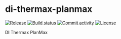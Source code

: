 # di-thermax-planmax

[![Release](https://img.shields.io/github/v/release/Default/di-thermax-planmax)](https://img.shields.io/github/v/release/Default/di-thermax-planmax)
[![Build status](https://img.shields.io/github/actions/workflow/status/Default/di-thermax-planmax/main.yml?branch=main)](https://github.com/Default/di-thermax-planmax/actions/workflows/main.yml?query=branch%3Amain)
[![Commit activity](https://img.shields.io/github/commit-activity/m/Default/di-thermax-planmax)](https://img.shields.io/github/commit-activity/m/Default/di-thermax-planmax)
[![License](https://img.shields.io/github/license/Default/di-thermax-planmax)](https://img.shields.io/github/license/Default/di-thermax-planmax)

DI Thermax PlanMax
